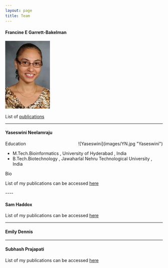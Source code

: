 ```yaml
---
layout: page
title: Team
---
```


#### Francine E Garrett-Bakelman
![Fran](images/FGB.png "Francine")


List of [publications][FGB_pubmed]

----

#### Yaseswini Neelamraju
<div style="float:right; text-align:center; margin-left:10px;">
![Yaseswini](images/YN.jpg "Yaseswini")
</div>

Education

- M.Tech.Bioinformatics , University of Hyderabad , India
- B.Tech.Biotechnology , Jawaharlal Nehru Technological University , India

Bio

List of my publications can be accessed [here][YN_pubmed]
</div>
----

#### Sam Haddox


List of my publications can be accessed [here][SH_pubmed]

----

#### Emily Dennis

----

#### Subhash Prajapati

List of my publications can be accessed [here][SP_pubmed]


<!-- Pubmed Links in alphabetical order -->
[FGB_pubmed]: https://www.ncbi.nlm.nih.gov/pubmed/?term=garrett-bakelman%2C+francine
[SH_pubmed]: https://www.ncbi.nlm.nih.gov/pubmed/?term=haddox%2C+sam
[SP_pubmed]: https://www.ncbi.nlm.nih.gov/pubmed/?term=prajapati%2C+subhash
[YN_pubmed]: https://www.ncbi.nlm.nih.gov/pubmed/?term=neelamraju%2C+yaseswini



